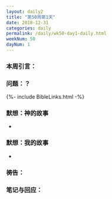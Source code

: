 ```yaml
---
layout: daily2
title: "第50周第1天"
date: 2018-12-31
categories: daily
permalink: /daily/wk50-day1-daily.html
weekNum: 50
dayNum: 1
---
```


### 本周引言：

### 问题：？

{%- include BibleLinks.html -%}

### 默想：神的故事 
+ 

### 默想：我的故事
+ 

### 祷告：

### 笔记与回应：
